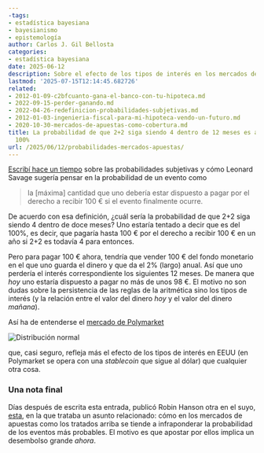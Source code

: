 ```yaml
---
-tags:
- estadística bayesiana
- bayesianismo
- epistemología
author: Carlos J. Gil Bellosta
categories:
- estadística bayesiana
date: 2025-06-12
description: Sobre el efecto de los tipos de interés en los mercados de apuestas y de cómo sesgan las probabilidades
lastmod: '2025-07-15T12:14:45.682726'
related:
- 2012-01-09-c2bfcuanto-gana-el-banco-con-tu-hipoteca.md
- 2022-09-15-perder-ganando.md
- 2022-04-26-redefinicion-probabilidades-subjetivas.md
- 2012-01-03-ingenieria-fiscal-para-mi-hipoteca-vendo-un-futuro.md
- 2020-10-30-mercados-de-apuestas-como-cobertura.md
title: La probabilidad de que 2+2 siga siendo 4 dentro de 12 meses es algo menor del
  100%
url: /2025/06/12/probabilidades-mercados-apuestas/
---
```


[Escribí hace un tiempo](/2020/05/18/como-pensar-en-la-probabilidad-de-un-evento/) sobre las probabilidades subjetivas y cómo Leonard Savage sugería pensar en la probabilidad de un evento como

> la [máxima] cantidad que uno debería estar dispuesto a pagar por el derecho a recibir 100&nbsp;€ si el evento finalmente ocurre.

De acuerdo con esa definición, ¿cuál sería la probabilidad de que 2+2 siga siendo 4 dentro de doce meses? Uno estaría tentado a decir que es del 100%, es decir, que pagaría hasta 100&nbsp;€ por el derecho a recibir 100&nbsp;€ en un año si 2+2 es todavía 4 para entonces.

Pero para pagar 100&nbsp;€ ahora, tendría que vender 100&nbsp;€ del fondo monetario en el que uno guarda el dinero y que da el 2% (largo) anual. Así que uno perdería el interés correspondiente los siguientes 12 meses. De manera que _hoy_ uno estaría dispuesto a pagar no más de unos 98&nbsp;€. El motivo no son dudas sobre la persistencia de las reglas de la aritmética sino los tipos de interés (y la relación entre el valor del dinero _hoy_ y el valor del dinero _mañana_).

Así ha de entenderse el [mercado de Polymarket](https://polymarket.com/event/will-jesus-christ-return-in-2025)

![Distribución normal](/wp-uploads/2025/polymarket-jesus-christ-2025.png#center)

que, casi seguro, refleja más el efecto de los tipos de interés en EEUU (en Polymarket se opera con una _stablecoin_ que sigue al dólar) que cualquier otra cosa.

### Una nota final

Días después de escrita esta entrada, publicó Robin Hanson otra en el suyo, [esta](https://www.overcomingbias.com/p/combos-cut-long-shot-bias), en la que trataba un asunto relacionado: cómo en los mercados de apuestas como los tratados arriba se tiende a infraponderar la probabilidad de los eventos más probables. El motivo es que apostar por ellos implica un desembolso grande _ahora_.